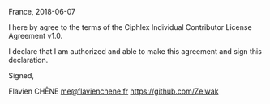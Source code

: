 

France, 2018-06-07

I here by agree to the terms of the Ciphlex Individual Contributor License Agreement v1.0.

I declare that I am authorized and able to make this agreement and sign this declaration.

Signed,

Flavien CHÊNE me@flavienchene.fr https://github.com/Zelwak
